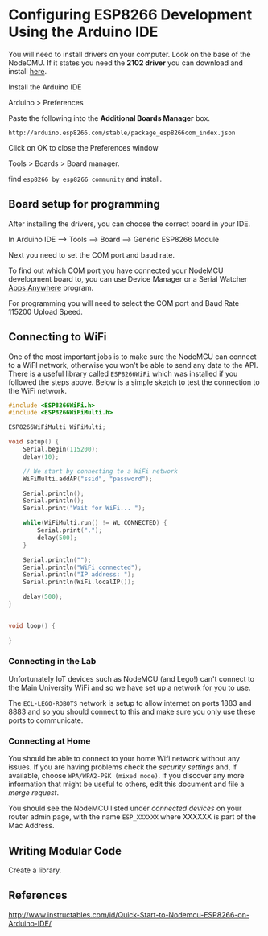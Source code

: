
# Configuring ESP8266 Development Using the Arduino IDE

You will need to install drivers on your computer. Look on the base of the NodeCMU. If it states you need the **2102 driver** you can download and install [here](https://www.silabs.com/products/development-tools/software/usb-to-uart-bridge-vcp-drivers).

Install the Arduino IDE

Arduino > Preferences

Paste the following into the **Additional Boards Manager** box.

`http://arduino.esp8266.com/stable/package_esp8266com_index.json`

Click on OK to close the Preferences window

Tools > Boards > Board manager.

find `esp8266 by esp8266 community` and install.

## Board setup for programming

After installing the drivers, you can choose the correct board in your IDE.

In Arduino IDE --> Tools --> Board --> Generic ESP8266 Module

Next you need to set the COM port and baud rate.

To find out which COM port you have connected your NodeMCU development board to, you can use Device Manager or a Serial Watcher [Apps Anywhere](https://appsanywhere.coventry.ac.uk/) program.

For programming you will need to select the COM port and Baud Rate 115200 Upload Speed.

## Connecting to WiFi

One of the most important jobs is to make sure the NodeMCU can connect to a WiFI network, otherwise you won't be able to send any data to the API. There is a useful library called `ESP8266WiFi` which was installed if you followed the steps above. Below is a simple sketch to test the connection to the WiFi network.
```cpp
#include <ESP8266WiFi.h>
#include <ESP8266WiFiMulti.h>

ESP8266WiFiMulti WiFiMulti;

void setup() {
    Serial.begin(115200);
    delay(10);

    // We start by connecting to a WiFi network
    WiFiMulti.addAP("ssid", "password");

    Serial.println();
    Serial.println();
    Serial.print("Wait for WiFi... ");

    while(WiFiMulti.run() != WL_CONNECTED) {
        Serial.print(".");
        delay(500);
    }

    Serial.println("");
    Serial.println("WiFi connected");
    Serial.println("IP address: ");
    Serial.println(WiFi.localIP());

    delay(500);
}


void loop() {
    
}
```

### Connecting in the Lab

Unfortunately IoT devices such as NodeMCU (and Lego!) can't connect to the Main University WiFi and so we have set up a network for you to use.

The `ECL-LEGO-ROBOTS` network is setup to allow internet on ports 1883 and 8883 and so you should connect to this and make sure you only use these ports to communicate.

### Connecting at Home

You should be able to connect to your home Wifi network without any issues. If you are having problems check the _security settings_ and, if available, choose `WPA/WPA2-PSK (mixed mode)`. If you discover any more information that might be useful to others, edit this document and file a _merge request_.

You should see the NodeMCU listed under _connected devices_ on your router admin page, with the name `ESP_XXXXXX` where XXXXXX is part of the Mac Address.

## Writing Modular Code

Create a library.

## References

http://www.instructables.com/id/Quick-Start-to-Nodemcu-ESP8266-on-Arduino-IDE/
